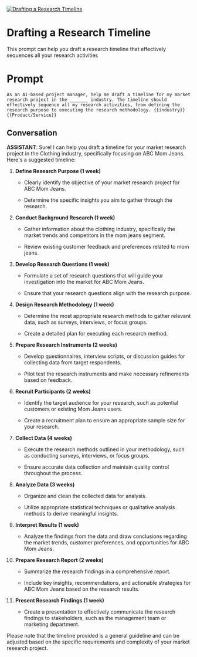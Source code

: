
[![Drafting a Research Timeline](https://flow-prompt-covers.s3.us-west-1.amazonaws.com/icon/abstract/abs_3.png)]()
# Drafting a Research Timeline 
This prompt can help you draft a research timeline that effectively sequences all your research activities

# Prompt

```
As an AI-based project manager, help me draft a timeline for my market research project in the _______ industry. The timeline should effectively sequence all my research activities, from defining the research purpose to executing the research methodology. {{industry}} {{Product/Service}}
```

## Conversation

**ASSISTANT**: Sure! I can help you draft a timeline for your market research project in the Clothing industry, specifically focusing on ABC Mom Jeans. Here's a suggested timeline:



1. **Define Research Purpose (1 week)**

   - Clearly identify the objective of your market research project for ABC Mom Jeans.

   - Determine the specific insights you aim to gather through the research.



2. **Conduct Background Research (1 week)**

   - Gather information about the clothing industry, specifically the market trends and competitors in the mom jeans segment.

   - Review existing customer feedback and preferences related to mom jeans.



3. **Develop Research Questions (1 week)**

   - Formulate a set of research questions that will guide your investigation into the market for ABC Mom Jeans.

   - Ensure that your research questions align with the research purpose.



4. **Design Research Methodology (1 week)**

   - Determine the most appropriate research methods to gather relevant data, such as surveys, interviews, or focus groups.

   - Create a detailed plan for executing each research method.



5. **Prepare Research Instruments (2 weeks)**

   - Develop questionnaires, interview scripts, or discussion guides for collecting data from target respondents.

   - Pilot test the research instruments and make necessary refinements based on feedback.



6. **Recruit Participants (2 weeks)**

   - Identify the target audience for your research, such as potential customers or existing Mom Jeans users.

   - Create a recruitment plan to ensure an appropriate sample size for your research.



7. **Collect Data (4 weeks)**

   - Execute the research methods outlined in your methodology, such as conducting surveys, interviews, or focus groups.

   - Ensure accurate data collection and maintain quality control throughout the process.



8. **Analyze Data (3 weeks)**

   - Organize and clean the collected data for analysis.

   - Utilize appropriate statistical techniques or qualitative analysis methods to derive meaningful insights.



9. **Interpret Results (1 week)**

   - Analyze the findings from the data and draw conclusions regarding the market trends, customer preferences, and opportunities for ABC Mom Jeans.



10. **Prepare Research Report (2 weeks)**

    - Summarize the research findings in a comprehensive report.

    - Include key insights, recommendations, and actionable strategies for ABC Mom Jeans based on the research results.



11. **Present Research Findings (1 week)**

    - Create a presentation to effectively communicate the research findings to stakeholders, such as the management team or marketing department.



Please note that the timeline provided is a general guideline and can be adjusted based on the specific requirements and complexity of your market research project.


